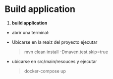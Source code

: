 # Build application


1. **build application**

- abrir una terminal:

- Ubicarse en la reaiz del proyecto ejecutar

	> mvn clean install -Dmaven.test.skip=true

- ubicarse en src/main/resouces y ejecutar
	
	> docker-compose up
